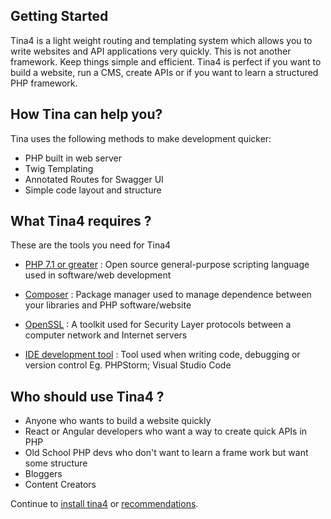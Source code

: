 <!--
// Tina4 : This Is Not Another Framework
// Created with : PHPStorm
// User : andrevanzuydam
// Copyright (C)
// Contact : andre@codeinfinity.co.za
-->
## Getting Started

Tina4 is a light weight routing and templating system which allows you to write websites and API applications very quickly.
This is not another framework. Keep things simple and efficient. Tina4 is perfect if you want to build a website, run a CMS, create APIs or if you want to learn a structured PHP framework.

## How Tina can help you?

Tina uses the following methods to make development quicker:

* PHP built in web server
* Twig Templating
* Annotated Routes for Swagger UI
* Simple code layout and structure

## What Tina4 requires ?

These are the tools you need for Tina4

* [PHP 7.1 or greater](installation/install-php.md) : Open source general-purpose scripting language used in software/web development

* [Composer](installation/install-composer.md) : Package manager used to manage dependence between your libraries and PHP software/website 

* [OpenSSL](installation/install-openssl.md) : A toolkit used for Security Layer protocols between a computer network and Internet servers

* [IDE development tool](installation/install-ide.md) : Tool used when writing code, debugging or version control Eg. PHPStorm; Visual Studio Code

## Who should use Tina4 ?

* Anyone who wants to build a website quickly
* React or Angular developers who want a way to create quick APIs in PHP
* Old School PHP devs who don't want to learn a frame work but want some structure
* Bloggers
* Content Creators

Continue to [install tina4](installation/install-tina4.md) or [recommendations](recommendations.md).